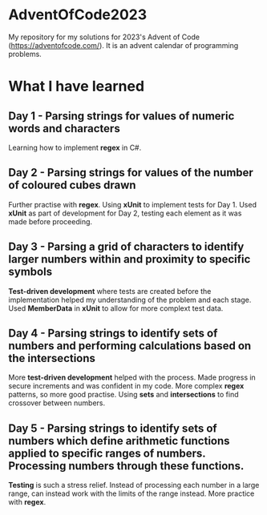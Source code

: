 # AdventOfCode2023
My repository for my solutions for 2023's Advent of Code (https://adventofcode.com/). It is an advent calendar of programming problems. 

# What I have learned
## Day 1 - Parsing strings for values of numeric words and characters
Learning how to implement **regex** in C#.

## Day 2 - Parsing strings for values of the number of coloured cubes drawn
Further practise with **regex**. Using **xUnit** to implement tests for Day 1. Used **xUnit** as part of development for Day 2, testing each element as it was made before proceeding.

## Day 3 - Parsing a grid of characters to identify larger numbers within and proximity to specific symbols
**Test-driven development** where tests are created before the implementation helped my understanding of the problem and each stage. Used **MemberData** in **xUnit** to allow for more complext test data.

## Day 4 - Parsing strings to identify sets of numbers and performing calculations based on the intersections
More **test-driven development** helped with the process. Made progress in secure increments and was confident in my code. More complex **regex** patterns, so more good practise. Using **sets** and **intersections** to find crossover between numbers.

## Day 5 - Parsing strings to identify sets of numbers which define arithmetic functions applied to specific ranges of numbers. Processing numbers through these functions.
**Testing** is such a stress relief. Instead of processing each number in a large range, can instead work with the limits of the range instead. More practice with **regex**.
